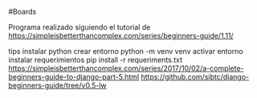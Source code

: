 #Boards


Programa realizado siguiendo el tutorial de
https://simpleisbetterthancomplex.com/series/beginners-guide/1.11/

tips
instalar python
crear entorno 
python -m venv venv
activar entorno
instalar requerimientos
pip install -r requeriments.txt
https://simpleisbetterthancomplex.com/series/2017/10/02/a-complete-beginners-guide-to-django-part-5.html
https://github.com/sibtc/django-beginners-guide/tree/v0.5-lw